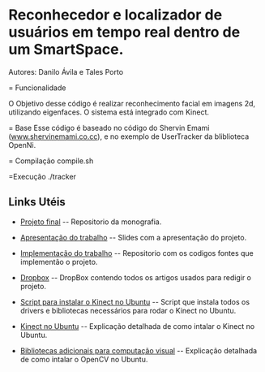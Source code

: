 Reconhecedor e localizador de usuários em tempo real dentro de um SmartSpace.
=============

Autores: Danilo Ávila e Tales Porto

= Funcionalidade

O Objetivo desse código é realizar reconhecimento facial em imagens 2d, utilizando eigenfaces. O sistema está integrado com Kinect.

= Base
Esse código é baseado no código do Shervin Emami (www.shervinemami.co.cc), e no exemplo de UserTracker da bliblioteca OpenNi.

= Compilação
compile.sh

=Execução
./tracker


Links Utéis
-------

* [Projeto final](https://github.com/talesporto/Projeto-Final) -- Repositorio da monografia.

* [Apresentação do trabalho](https://github.com/talesporto/Seminario-TG1) -- Slides com a apresentação do projeto.

* [Implementação do trabalho](https://github.com/daniloavila/RealTimeFaceRec) -- Repositorio com os codigos fontes que implementão o projeto.

* [Dropbox](https://www.dropbox.com/home#:::47090485) -- DropBox contendo todos os artigos usados para redigir o projeto.

* [Script para instalar o Kinect no Ubuntu](https://gist.github.com/955902) -- Script que instala todos os drivers e bibliotecas necessários para rodar o Kinect no Ubuntu.

* [Kinect no Ubuntu](http://talesporto.wordpress.com/2011/05/07/kinect-no-ubuntu/) -- Explicação detalhada de como intalar o Kinect no Ubuntu.

* [Bibliotecas adicionais para computação visual](http://talesporto.wordpress.com/2011/05/07/instalando-bibliotecas-necessarias-para-o-headtrack/) -- Explicação detalhada de como intalar o OpenCV no Ubuntu.

